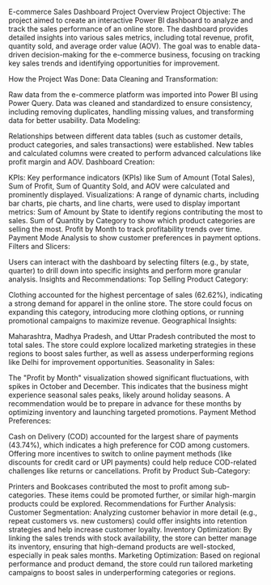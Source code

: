 E-commerce Sales Dashboard Project Overview
Project Objective:
The project aimed to create an interactive Power BI dashboard to analyze and track the sales performance of an online store. The dashboard provides detailed insights into various sales metrics, including total revenue, profit, quantity sold, and average order value (AOV). The goal was to enable data-driven decision-making for the e-commerce business, focusing on tracking key sales trends and identifying opportunities for improvement.

How the Project Was Done:
Data Cleaning and Transformation:

Raw data from the e-commerce platform was imported into Power BI using Power Query.
Data was cleaned and standardized to ensure consistency, including removing duplicates, handling missing values, and transforming data for better usability.
Data Modeling:

Relationships between different data tables (such as customer details, product categories, and sales transactions) were established.
New tables and calculated columns were created to perform advanced calculations like profit margin and AOV.
Dashboard Creation:

KPIs: Key performance indicators (KPIs) like Sum of Amount (Total Sales), Sum of Profit, Sum of Quantity Sold, and AOV were calculated and prominently displayed.
Visualizations: A range of dynamic charts, including bar charts, pie charts, and line charts, were used to display important metrics:
Sum of Amount by State to identify regions contributing the most to sales.
Sum of Quantity by Category to show which product categories are selling the most.
Profit by Month to track profitability trends over time.
Payment Mode Analysis to show customer preferences in payment options.
Filters and Slicers:

Users can interact with the dashboard by selecting filters (e.g., by state, quarter) to drill down into specific insights and perform more granular analysis.
Insights and Recommendations:
Top Selling Product Category:

Clothing accounted for the highest percentage of sales (62.62%), indicating a strong demand for apparel in the online store. The store could focus on expanding this category, introducing more clothing options, or running promotional campaigns to maximize revenue.
Geographical Insights:

Maharashtra, Madhya Pradesh, and Uttar Pradesh contributed the most to total sales. The store could explore localized marketing strategies in these regions to boost sales further, as well as assess underperforming regions like Delhi for improvement opportunities.
Seasonality in Sales:

The "Profit by Month" visualization showed significant fluctuations, with spikes in October and December. This indicates that the business might experience seasonal sales peaks, likely around holiday seasons. A recommendation would be to prepare in advance for these months by optimizing inventory and launching targeted promotions.
Payment Method Preferences:

Cash on Delivery (COD) accounted for the largest share of payments (43.74%), which indicates a high preference for COD among customers. Offering more incentives to switch to online payment methods (like discounts for credit card or UPI payments) could help reduce COD-related challenges like returns or cancellations.
Profit by Product Sub-Category:

Printers and Bookcases contributed the most to profit among sub-categories. These items could be promoted further, or similar high-margin products could be explored.
Recommendations for Further Analysis:
Customer Segmentation: Analyzing customer behavior in more detail (e.g., repeat customers vs. new customers) could offer insights into retention strategies and help increase customer loyalty.
Inventory Optimization: By linking the sales trends with stock availability, the store can better manage its inventory, ensuring that high-demand products are well-stocked, especially in peak sales months.
Marketing Optimization: Based on regional performance and product demand, the store could run tailored marketing campaigns to boost sales in underperforming categories or regions.
